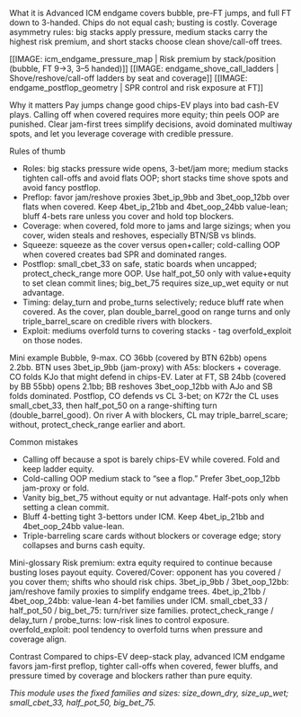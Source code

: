 What it is
Advanced ICM endgame covers bubble, pre-FT jumps, and full FT down to 3-handed. Chips do not equal cash; busting is costly. Coverage asymmetry rules: big stacks apply pressure, medium stacks carry the highest risk premium, and short stacks choose clean shove/call-off trees.

[[IMAGE: icm_endgame_pressure_map | Risk premium by stack/position (bubble, FT 9->3, 3–5 handed)]]
[[IMAGE: endgame_shove_call_ladders | Shove/reshove/call-off ladders by seat and coverage]]
[[IMAGE: endgame_postflop_geometry | SPR control and risk exposure at FT]]

Why it matters
Pay jumps change good chips-EV plays into bad cash-EV plays. Calling off when covered requires more equity; thin peels OOP are punished. Clear jam-first trees simplify decisions, avoid dominated multiway spots, and let you leverage coverage with credible pressure.

Rules of thumb
- Roles: big stacks pressure wide opens, 3-bet/jam more; medium stacks tighten call-offs and avoid flats OOP; short stacks time shove spots and avoid fancy postflop.
- Preflop: favor jam/reshove proxies 3bet_ip_9bb and 3bet_oop_12bb over flats when covered. Keep 4bet_ip_21bb and 4bet_oop_24bb value-lean; bluff 4-bets rare unless you cover and hold top blockers.
- Coverage: when covered, fold more to jams and large sizings; when you cover, widen steals and reshoves, especially BTN/SB vs blinds.
- Squeeze: squeeze as the cover versus open+caller; cold-calling OOP when covered creates bad SPR and dominated ranges.
- Postflop: small_cbet_33 on safe, static boards when uncapped; protect_check_range more OOP. Use half_pot_50 only with value+equity to set clean commit lines; big_bet_75 requires size_up_wet equity or nut advantage.
- Timing: delay_turn and probe_turns selectively; reduce bluff rate when covered. As the cover, plan double_barrel_good on range turns and only triple_barrel_scare on credible rivers with blockers.
- Exploit: mediums overfold turns to covering stacks - tag overfold_exploit on those nodes.

Mini example
Bubble, 9-max. CO 36bb (covered by BTN 62bb) opens 2.2bb. BTN uses 3bet_ip_9bb (jam-proxy) with A5s: blockers + coverage. CO folds KJo that might defend in chips-EV. Later at FT, SB 24bb (covered by BB 55bb) opens 2.1bb; BB reshoves 3bet_oop_12bb with AJo and SB folds dominated. Postflop, CO defends vs CL 3-bet; on K72r the CL uses small_cbet_33, then half_pot_50 on a range-shifting turn (double_barrel_good). On river A with blockers, CL may triple_barrel_scare; without, protect_check_range earlier and abort.

Common mistakes
- Calling off because a spot is barely chips-EV while covered. Fold and keep ladder equity.
- Cold-calling OOP medium stack to “see a flop.” Prefer 3bet_oop_12bb jam-proxy or fold.
- Vanity big_bet_75 without equity or nut advantage. Half-pots only when setting a clean commit.
- Bluff 4-betting tight 3-bettors under ICM. Keep 4bet_ip_21bb and 4bet_oop_24bb value-lean.
- Triple-barreling scare cards without blockers or coverage edge; story collapses and burns cash equity.

Mini-glossary
Risk premium: extra equity required to continue because busting loses payout equity.
Covered/Cover: opponent has you covered / you cover them; shifts who should risk chips.
3bet_ip_9bb / 3bet_oop_12bb: jam/reshove family proxies to simplify endgame trees.
4bet_ip_21bb / 4bet_oop_24bb: value-lean 4-bet families under ICM.
small_cbet_33 / half_pot_50 / big_bet_75: turn/river size families.
protect_check_range / delay_turn / probe_turns: low-risk lines to control exposure.
overfold_exploit: pool tendency to overfold turns when pressure and coverage align.

Contrast
Compared to chips-EV deep-stack play, advanced ICM endgame favors jam-first preflop, tighter call-offs when covered, fewer bluffs, and pressure timed by coverage and blockers rather than pure equity.

_This module uses the fixed families and sizes: size_down_dry, size_up_wet; small_cbet_33, half_pot_50, big_bet_75._
